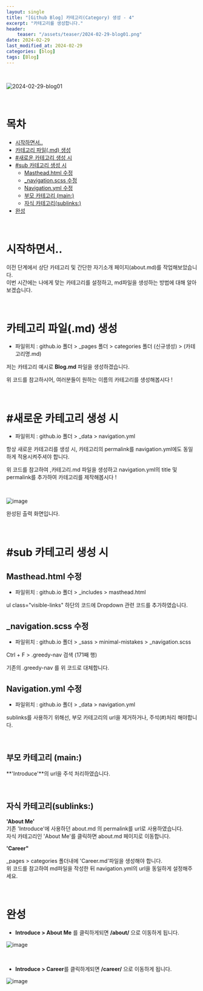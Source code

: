 ```yaml
---
layout: single
title: "[Github Blog] 카테고리(Category) 생성 - 4"
excerpt: "카테고리를 생성합니다."
header:
    teaser: "/assets/teaser/2024-02-29-blog01.png"
date: 2024-02-29
last_modified_at: 2024-02-29
categories: [blog]
tags: [Blog]
---
```


<br>

![2024-02-29-blog01](https://github.com/JunbeomCho22/JunbeomCho22.github.io/assets/156159216/feda458f-eb63-46f6-afa6-5e7968d0547b)

<br>

# 목차

 - [시작하면서..](#시작하면서)
 - [카테고리 파일(.md) 생성](#카테고리-파일md-생성)
 - [#새로운 카테고리 생성 시](#새로운-카테고리-생성-시)
 - [#sub 카테고리 생성 시](#sub-카테고리-생성-시)
    - [Masthead.html 수정](#mastheadhtml-수정)
    - [_navigation.scss 수정](#_navigationscss-수정)
    - [Navigation.yml 수정](#navigationyml-수정)
    - [부모 카테고리 (main:)](#부모-카테고리-main)
    - [자식 카테고리(sublinks:)](#자식-카테고리sublinks)
 - [완성](#완성)


<br>

# 시작하면서..

이전 단계에서 상단 카테고리 및 간단한 자기소개 페이지(about.md)를 작업해보았습니다.
<br>
이번 시간에는 나에게 맞는 카테고리를 설정하고, md파일을 생성하는 방법에 대해 알아보겠습니다.

<br>

# 카테고리 파일(.md) 생성

- 파일위치 : github.io 폴더 > _pages 폴더 > categories 폴더 (신규생성) > (카테고리명.md)

저는 카테고리 예시로 **Blog.md** 파일을 생성하겠습니다.

<script src="https://gist.github.com/JunbeomCho22/227b2cac18b0f614ab9bdd279df5add0.js"></script>

위 코드를 참고하시어, 여러분들이 원하는 이름의 카테고리를 생성해봅시다 !

<br>

# #새로운 카테고리 생성 시

- 파일위치 : github.io 폴더 > _data > navigation.yml

항상 새로운 카테고리를 생성 시, 카테고리의 permalink를 navigation.yml에도 동일하게 적용시켜주셔야 합니다.

<script src="https://gist.github.com/JunbeomCho22/9b0491666bc016f3bdda26679bc0fc81.js"></script>

위 코드를 참고하여 ,카테고리.md 파일을 생성하고 navigation.yml의 title 및 permalink를 추가하여 카테고리를 제작해봅시다 !

<br>

![image](https://github.com/JunbeomCho22/JunbeomCho22.github.io/assets/156159216/7e48f067-4f94-4d5a-a595-85e2bbd4650a)

완성된 출력 화면입니다.

<br>

# #sub 카테고리 생성 시

## Masthead.html 수정

- 파일위치 : github.io 폴더 > _includes > masthead.html

<script src="https://gist.github.com/JunbeomCho22/b07553a7d7a8703815d85e157bf71b3e.js"></script>

ul class="visible-links" 하단의 코드에 Dropdown 관련 코드를 추가하였습니다.

## _navigation.scss 수정

- 파일위치 : github.io 폴더 > _sass > minimal-mistakes > _navigation.scss

<script src="https://gist.github.com/JunbeomCho22/8b39716ee322bd676c4a20518a9ae70d.js"></script>

Ctrl + F > .greedy-nav 검색 (171째 행)

기존의 .greedy-nav 를 위 코드로 대체합니다.

## Navigation.yml 수정

- 파일위치 : github.io 폴더 > _data > navigation.yml

<script src="https://gist.github.com/JunbeomCho22/f421b73422f6315b3f198d19f4f30a10.js"></script>

sublinks를 사용하기 위해선, 부모 카테고리의 url을 제거하거나, 주석(#)처리 해야합니다.

<br>

## **부모 카테고리 (main:)**

**'Introduce'**의 url을 주석 처리하였습니다.

<br>

## **자식 카테고리(sublinks:)**

**'About Me'**
<br>
기존 'Introduce'에 사용하던 about.md 의 permalink를 url로 사용하였습니다.
<br>
자식 카테고리인 'About Me'를 클릭하면 about.md 페이지로 이동합니다.

**'Career"**

<script src="https://gist.github.com/JunbeomCho22/205fb92ef19f283138879b29a419a85c.js"></script>

_pages > categories 폴더내에 'Career.md'파일을 생성해야 합니다.
<br>
위 코드를 참고하여 md파일을 작성한 뒤 navigation.yml의 url을 동일하게 설정해주세요.

<br>

# 완성

 - **Introduce > About Me** 를 클릭하게되면 **/about/** 으로 이동하게 됩니다.

![image](https://github.com/JunbeomCho22/JunbeomCho22.github.io/assets/156159216/8c37a5cf-634e-422c-b859-2e778a5db001)

<br>

 - **Introduce > Career**를 클릭하게되면 **/career/** 으로 이동하게 됩니다.

![image](https://github.com/JunbeomCho22/JunbeomCho22.github.io/assets/156159216/59a1f17d-4ad1-411d-be85-44c4a3ad5cd8)